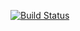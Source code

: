 [![Build Status](https://travis-ci.org/sushchyktest/laravel-presenters-test.svg?branch=master)](https://travis-ci.org/sushchyktest/laravel-presenters-test)
